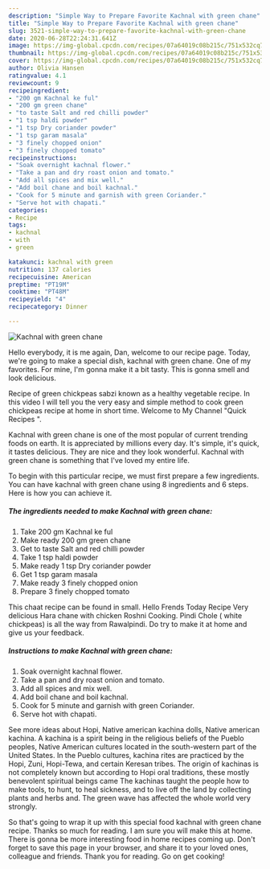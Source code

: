 ```yaml
---
description: "Simple Way to Prepare Favorite Kachnal with green chane"
title: "Simple Way to Prepare Favorite Kachnal with green chane"
slug: 3521-simple-way-to-prepare-favorite-kachnal-with-green-chane
date: 2020-06-28T22:24:31.641Z
image: https://img-global.cpcdn.com/recipes/07a64019c08b215c/751x532cq70/kachnal-with-green-chane-recipe-main-photo.jpg
thumbnail: https://img-global.cpcdn.com/recipes/07a64019c08b215c/751x532cq70/kachnal-with-green-chane-recipe-main-photo.jpg
cover: https://img-global.cpcdn.com/recipes/07a64019c08b215c/751x532cq70/kachnal-with-green-chane-recipe-main-photo.jpg
author: Olivia Hansen
ratingvalue: 4.1
reviewcount: 9
recipeingredient:
- "200 gm Kachnal ke ful"
- "200 gm green chane"
- "to taste Salt and red chilli powder"
- "1 tsp haldi powder"
- "1 tsp Dry coriander powder"
- "1 tsp garam masala"
- "3 finely chopped onion"
- "3 finely chopped tomato"
recipeinstructions:
- "Soak overnight kachnal flower."
- "Take a pan and dry roast onion and tomato."
- "Add all spices and mix well."
- "Add boil chane and boil kachnal."
- "Cook for 5 minute and garnish with green Coriander."
- "Serve hot with chapati."
categories:
- Recipe
tags:
- kachnal
- with
- green

katakunci: kachnal with green 
nutrition: 137 calories
recipecuisine: American
preptime: "PT19M"
cooktime: "PT48M"
recipeyield: "4"
recipecategory: Dinner

---
```



![Kachnal with green chane](https://img-global.cpcdn.com/recipes/07a64019c08b215c/751x532cq70/kachnal-with-green-chane-recipe-main-photo.jpg)

Hello everybody, it is me again, Dan, welcome to our recipe page. Today, we're going to make a special dish, kachnal with green chane. One of my favorites. For mine, I'm gonna make it a bit tasty. This is gonna smell and look delicious.

Recipe of green chickpeas sabzi known as a healthy vegetable recipe. In this video I will tell you the very easy and simple method to cook green chickpeas recipe at home in short time. Welcome to My Channel &#34;Quick Recipes &#34;.

Kachnal with green chane is one of the most popular of current trending foods on earth. It is appreciated by millions every day. It's simple, it's quick, it tastes delicious. They are nice and they look wonderful. Kachnal with green chane is something that I've loved my entire life.


To begin with this particular recipe, we must first prepare a few ingredients. You can have kachnal with green chane using 8 ingredients and 6 steps. Here is how you can achieve it.

<!--inarticleads1-->

##### The ingredients needed to make Kachnal with green chane:

1. Take 200 gm Kachnal ke ful
1. Make ready 200 gm green chane
1. Get to taste Salt and red chilli powder
1. Take 1 tsp haldi powder
1. Make ready 1 tsp Dry coriander powder
1. Get 1 tsp garam masala
1. Make ready 3 finely chopped onion
1. Prepare 3 finely chopped tomato


This chaat recipe can be found in small. Hello Frends Today Recipe Very delicious Hara chane with chicken Roshni Cooking. Pindi Chole ( white chickpeas) is all the way from Rawalpindi. Do try to make it at home and give us your feedback. 

<!--inarticleads2-->

##### Instructions to make Kachnal with green chane:

1. Soak overnight kachnal flower.
1. Take a pan and dry roast onion and tomato.
1. Add all spices and mix well.
1. Add boil chane and boil kachnal.
1. Cook for 5 minute and garnish with green Coriander.
1. Serve hot with chapati.


See more ideas about Hopi, Native american kachina dolls, Native american kachina. A kachina is a spirit being in the religious beliefs of the Pueblo peoples, Native American cultures located in the south-western part of the United States. In the Pueblo cultures, kachina rites are practiced by the Hopi, Zuni, Hopi-Tewa, and certain Keresan tribes. The origin of kachinas is not completely known but according to Hopi oral traditions, these mostly benevolent spiritual beings came The kachinas taught the people how to make tools, to hunt, to heal sickness, and to live off the land by collecting plants and herbs and. The green wave has affected the whole world very strongly. 

So that's going to wrap it up with this special food kachnal with green chane recipe. Thanks so much for reading. I am sure you will make this at home. There is gonna be more interesting food in home recipes coming up. Don't forget to save this page in your browser, and share it to your loved ones, colleague and friends. Thank you for reading. Go on get cooking!
